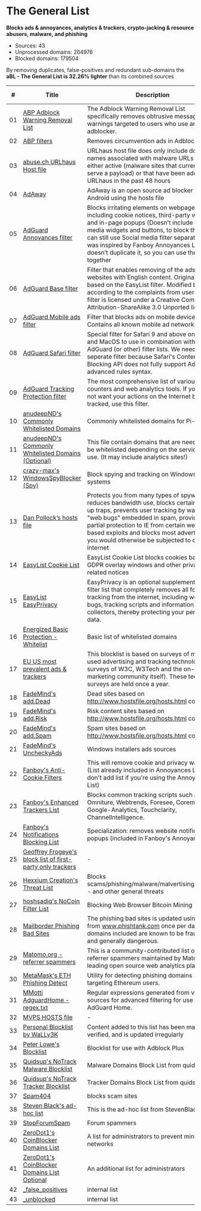# The General List

**Blocks ads & annoyances, analytics & trackers, crypto-jacking &
resource abusers, malware, and phishing**

-   Sources: 43
-   Unprocessed domains: 264976
-   Blocked domains: 179504

By removing duplicates, false-positives and redundant sub-domains the **aBL - The General List is 32.26% lighter** than its combined sources

| #      | Title                                                                                                                                                        | Description                                                                                                                                                                                                                                                                                                                               | Blocking rules | Unblocking rules |
| ------ | ------------------------------------------------------------------------------------------------------------------------------------------------------------ | ----------------------------------------------------------------------------------------------------------------------------------------------------------------------------------------------------------------------------------------------------------------------------------------------------------------------------------------- | -------------- | ---------------- |
| 01     | [ABP Adblock Warning Removal List](https://easylist-downloads.adblockplus.org/antiadblockfilters.txt)                                                        | The Adblock Warning Removal List specifically removes obtrusive messages and warnings targeted to users who use an adblocker.                                                                                                                                                                                                             | 2              | 0                |
| 02     | [ABP filters](https://easylist-downloads.adblockplus.org/abp-filters-anti-cv.txt)                                                                            | Removes circumvention ads in Adblock Plus                                                                                                                                                                                                                                                                                                 | 65             | 0                |
| 03     | [abuse.ch URLhaus Host file](https://urlhaus.abuse.ch/downloads/hostfile/)                                                                                   | URLhaus host file does only include domain names associated with malware URLs that are either active (malware sites that currently serve a payload) or that have been added to URLhaus in the past 48 hours                                                                                                                               | 1129           | 0                |
| 04     | [AdAway](https://adaway.org/hosts.txt)                                                                                                                       | AdAway is an open source ad blocker for Android using the hosts file                                                                                                                                                                                                                                                                      | 9182           | 0                |
| 05     | [AdGuard Annoyances filter](https://filters.adtidy.org/extension/chromium/filters/14.txt)                                                                    | Blocks irritating elements on webpages, including cookie notices, third-party widgets and in-page popups (Doesn’t include social media widgets and buttons, to block them you can still use Social media filter separately). It was inspired by Fanboy Annoyances List, but doesn’t duplicate it, so you can use them both together       | 607            | 3                |
| 06     | [AdGuard Base filter](https://filters.adtidy.org/extension/chromium/filters/2.txt)                                                                           | Filter that enables removing of the ads from websites with English content. Originally based on the EasyList filter. Modified by us according to the complaints from users. This filter is licensed under a Creative Commons Attribution-ShareAlike 3.0 Unported license.                                                                 | 23142          | 31               |
| 07     | [AdGuard Mobile ads filter](https://filters.adtidy.org/extension/chromium/filters/11.txt)                                                                    | Filter that blocks ads on mobile devices. Contains all known mobile ad networks.                                                                                                                                                                                                                                                          | 1061           | 2                |
| 08     | [AdGuard Safari filter](https://filters.adtidy.org/extension/chromium/filters/12.txt)                                                                        | Special filter for Safari 9 and above on iOS and MacOS to use in combination with AdGuard (or other) filter lists. We need a seperate filter because Safari's Content Blocking API does not fully support AdGuard's advanced rules syntax.                                                                                                | 15             | 4                |
| 09     | [AdGuard Tracking Protection filter](https://filters.adtidy.org/extension/chromium/filters/3.txt)                                                            | The most comprehensive list of various online counters and web analytics tools. If you do not want your actions on the Internet be tracked, use this filter.                                                                                                                                                                              | 6207           | 9                |
| 10     | [anudeepND's Commonly Whitelisted Domains](https://raw.githubusercontent.com/anudeepND/whitelist/master/domains/whitelist.txt)                               | Commonly whitelisted domains for Pi-Hole                                                                                                                                                                                                                                                                                                  | 0              | 191              |
| 11     | [anudeepND's Commonly Whitelisted Domains (Optional)](https://raw.githubusercontent.com/anudeepND/whitelist/master/domains/optional-list.txt)                | This file contain domains that are needed to be whitelisted depending on the service you use. (It may include analytics sites!)                                                                                                                                                                                                           | 0              | 142              |
| 12     | [crazy-max's WindowsSpyBlocker (Spy)](https://raw.githubusercontent.com/crazy-max/WindowsSpyBlocker/master/data/hosts/spy.txt)                               | Block spying and tracking on Windows systems                                                                                                                                                                                                                                                                                              | 378            | 0                |
| 13     | [Dan Pollock’s hosts file](https://someonewhocares.org/hosts/hosts)                                                                                          | Protects you from many types of spyware, reduces bandwidth use, blocks certain pop-up traps, prevents user tracking by way of \"web bugs\" embedded in spam, provides partial protection to IE from certain web-based exploits and blocks most advertising you would otherwise be subjected to on the internet                            | 14644          | 0                |
| 14     | [EasyList Cookie List](https://easylist-downloads.adblockplus.org/easylist-cookie.txt)                                                                       | EasyList Cookie List blocks cookies banners, GDPR overlay windows and other privacy-related notices                                                                                                                                                                                                                                       | 120            | 0                |
| 15     | [EasyList EasyPrivacy](https://easylist.to/easylist/easyprivacy.txt)                                                                                         | EasyPrivacy is an optional supplementary filter list that completely removes all forms of tracking from the internet, including web bugs, tracking scripts and information collectors, thereby protecting your personal data.                                                                                                             | 7631           | 0                |
| 16     | [Energized Basic Protection - Whitelist](https://raw.githubusercontent.com/EnergizedProtection/unblock/master/basic/formats/domains.txt)                     | Basic list of whitelisted domains                                                                                                                                                                                                                                                                                                         | 0              | 10690            |
| 17     | [EU US most prevalent ads & trackers](https://raw.githubusercontent.com/Kees1958/W3C_annual_most_used_survey_blocklist/master/TOP_EU_US_Ads_Trackers_HOST)   | This blocklist is based on surveys of most used advertising and tracking technology (e.g. surveys of W3C, W3Tech and the on-line marketing community itself). These tech surveys are held once a year.                                                                                                                                    | 4182           | 0                |
| 18     | [FadeMind's add.Dead](https://raw.githubusercontent.com/FadeMind/hosts.extras/master/add.Risk/hosts)                                                         | Dead sites based on http://www.hostsfile.org/hosts.html content.                                                                                                                                                                                                                                                                          | 2565           | 0                |
| 19     | [FadeMind's add.Risk](https://raw.githubusercontent.com/FadeMind/hosts.extras/master/add.Risk/hosts)                                                         | Risk content sites based on http://www.hostsfile.org/hosts.html content.                                                                                                                                                                                                                                                                  | 2565           | 0                |
| 20     | [FadeMind's add.Spam](https://raw.githubusercontent.com/FadeMind/hosts.extras/master/add.Spam/hosts)                                                         | Spam sites based on http://www.hostsfile.org/hosts.html content.                                                                                                                                                                                                                                                                          | 73             | 0                |
| 21     | [FadeMind's UncheckyAds](https://raw.githubusercontent.com/FadeMind/hosts.extras/master/UncheckyAds/hosts)                                                   | Windows installers ads sources                                                                                                                                                                                                                                                                                                            | 10             | 0                |
| 22     | [Fanboy's Anti-Cookie Filters](https://fanboy.co.nz/fanboy-cookiemonster.txt)                                                                                | This will remove cookie and privacy warnings (List already included in Annoyances List, don't add list if you're using the Annoyances List)                                                                                                                                                                                               | 120            | 0                |
| 23     | [Fanboy's Enhanced Trackers List](https://www.fanboy.co.nz/enhancedstats.txt)                                                                                | Blocks common tracking scripts such as Omniture, Webtrends, Foresee, Coremetrics, Google-Analytics, Touchclarity, ChannelIntelligence.                                                                                                                                                                                                    | 128            | 0                |
| 24     | [Fanboy's Notifications Blocking List](https://easylist-downloads.adblockplus.org/fanboy-notifications.txt)                                                  | Specialization: removes website notification popups (included in Fanboy's Annoyances)                                                                                                                                                                                                                                                     | 159            | 0                |
| 25     | [Geoffrey Frogeye's block list of first-party only trackers](https://hostfiles.frogeye.fr/firstparty-only-trackers.txt)                                      | -                                                                                                                                                                                                                                                                                                                                         | 27781          | 0                |
| 26     | [Hexxium Creation's Threat List](https://raw.githubusercontent.com/HexxiumCreations/threat-list/gh-pages/hexxiumthreatlist.txt)                              | Blocks scams/phishing/malware/malvertising/exploits - and other general threats                                                                                                                                                                                                                                                           | 2977           | 0                |
| 27     | [hoshsadiq's NoCoin Filter List](https://raw.githubusercontent.com/hoshsadiq/adblock-nocoin-list/master/hosts.txt)                                           | Blocking Web Browser Bitcoin Mining                                                                                                                                                                                                                                                                                                       | 695            | 0                |
| 28     | [Mailborder Phishing Bad Sites](http://phishing.mailscanner.info/phishing.bad.sites.conf)                                                                    | The phishing bad sites is updated using data from www.phishtank.com once per day. The domains included are known to be fraudulent and generally dangerous.                                                                                                                                                                                | 5168           | 0                |
| 29     | [Matomo.org - referrer spammers](https://raw.githubusercontent.com/matomo-org/referrer-spam-list/master/spammers.txt)                                        | This is a community-contributed list of referrer spammers maintained by Matomo, the leading open source web analytics platform.                                                                                                                                                                                                           | 2046           | 0                |
| 30     | [MetaMask's ETH Phishing Detect](https://raw.githubusercontent.com/MetaMask/eth-phishing-detect/master/src/hosts.txt)                                        | Utility for detecting phishing domains targeting Ethereum users.                                                                                                                                                                                                                                                                          | 1068           | 0                |
| 31     | [MMotti AdguardHome - regex.txt](https://raw.githubusercontent.com/mmotti/adguard-home-filters/master/regex.txt)                                             | Regular expressions generated from various sources for advanced filtering for use with AdGuard Home.                                                                                                                                                                                                                                      | 14             | 0                |
| 32     | [MVPS HOSTS file](http://winhelp2002.mvps.org/hosts.txt)                                                                                                     | -                                                                                                                                                                                                                                                                                                                                         | 8814           | 0                |
| 33     | [Personal Blocklist by WaLLy3K](https://v.firebog.net/hosts/static/w3kbl.txt)                                                                                | Content added to this list has been manually verified, and is updated irregularly                                                                                                                                                                                                                                                         | 775            | 0                |
| 34     | [Peter Lowe's Blocklist](https://pgl.yoyo.org/adservers/serverlist.php?hostformat=adblockplus&showintro=1&mimetype=plaintext)                                | Blocklist for use with Adblock Plus                                                                                                                                                                                                                                                                                                       | 3573           | 0                |
| 35     | [Quidsup's NoTrack Malware Blocklist](https://gitlab.com/quidsup/notrack-blocklists/raw/master/notrack-malware.txt)                                          | Malware Domains Block List from quidsup.net                                                                                                                                                                                                                                                                                               | 412            | 0                |
| 36     | [Quidsup's NoTrack Tracker Blocklist](https://gitlab.com/quidsup/notrack-blocklists/raw/master/notrack-blocklist.txt)                                        | Tracker Domains Block List from quidsup.net                                                                                                                                                                                                                                                                                               | 14771          | 0                |
| 37     | [Spam404](https://raw.githubusercontent.com/Spam404/lists/master/adblock-list.txt)                                                                           | blocks scam sites                                                                                                                                                                                                                                                                                                                         | 7046           | 0                |
| 38     | [Steven Black's ad-hoc list](https://raw.githubusercontent.com/StevenBlack/hosts/master/data/StevenBlack/hosts)                                              | This is the ad-hoc list from StevenBlack/hosts                                                                                                                                                                                                                                                                                            | 3016           | 0                |
| 39     | [StopForumSpam](https://stopforumspam.com/downloads/toxic_domains_whole.txt)                                                                                 | Forum spammers                                                                                                                                                                                                                                                                                                                            | 27341          | 0                |
| 40     | [ZeroDot1's CoinBlocker Domains List](https://gitlab.com/ZeroDot1/CoinBlockerLists/raw/master/list.txt)                                                      | A list for administrators to prevent mining in networks                                                                                                                                                                                                                                                                                   | 126232         | 0                |
| 41     | [ZeroDot1's CoinBlocker Domains List Optional](https://gitlab.com/ZeroDot1/CoinBlockerLists/raw/master/list_optional.txt)                                    | An additional list for administrators                                                                                                                                                                                                                                                                                                     | 790            | 0                |
| 42     | [\_false\_positives](https://raw.githubusercontent.com/arapurayil/abl/master/lists/general/_false_positives.txt)                                             | internal list                                                                                                                                                                                                                                                                                                                             | 0              | 0                |
| 43     | [\_unblocked](https://raw.githubusercontent.com/arapurayil/abl/master/lists/general/_unblocked.txt)                                                          | internal list                                                                                                                                                                                                                                                                                                                             | 0              | 0                |

